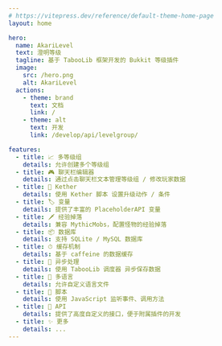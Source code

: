 ```yaml
---
# https://vitepress.dev/reference/default-theme-home-page
layout: home

hero:
  name: AkariLevel
  text: 澄明等级
  tagline: 基于 TabooLib 框架开发的 Bukkit 等级插件
  image:
    src: /hero.png
    alt: AkariLevel
  actions:
    - theme: brand
      text: 文档
      link: /
    - theme: alt
      text: 开发
      link: /develop/api/levelgroup/

features:
  - title: 📈 多等级组
    details: 允许创建多个等级组
  - title: 🎮 聊天栏编辑器
    details: 通过点击聊天栏文本管理等级组 / 修改玩家数据
  - title: 💎 Kether
    details: 使用 Kether 脚本 设置升级动作 / 条件
  - title: 🏷 变量
    details: 提供了丰富的 PlaceholderAPI 变量
  - title: 🗡 经验掉落
    details: 兼容 MythicMobs，配置怪物的经验掉落
  - title: 📦 数据库
    details: 支持 SQLite / MySQL 数据库
  - title: ⏱ 缓存机制
    details: 基于 caffeine 的数据缓存
  - title: 🚀 异步处理
    details: 使用 TabooLib 调度器 异步保存数据
  - title: 📄 多语言
    details: 允许自定义语言文件
  - title: 📜 脚本
    details: 使用 JavaScript 监听事件、调用方法
  - title: 📌 API
    details: 提供了高度自定义的接口，便于附属插件的开发
  - title: ✨ 更多
    details: ...
---
```


